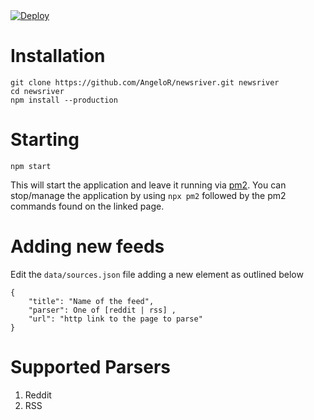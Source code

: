 <a href="https://heroku.com/deploy?template=https://github.com/angelor/newsriver/tree/master">
    <img src="https://www.herokucdn.com/deploy/button.svg" alt="Deploy">
</a>

# Installation
```
git clone https://github.com/AngeloR/newsriver.git newsriver
cd newsriver
npm install --production
```

# Starting
```
npm start
```

This will start the application and leave it running via [pm2](https://github.com/Unitech/pm2). You 
can stop/manage the application by using `npx pm2` followed by the pm2 
commands found on the linked page.

# Adding new feeds
Edit the `data/sources.json` file adding a new element as outlined below

```
{
    "title": "Name of the feed",
    "parser": One of [reddit | rss] ,
    "url": "http link to the page to parse"
}
```

# Supported Parsers  
1. Reddit
2. RSS
